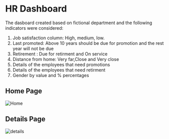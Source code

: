 # HR Dashboard
The dasboard created based on fictional department and the following indicators were considered:
1. Job satisfaction column: High, medium, low.
2. Last promoted: Above 10 years should be due for promotion and the rest year will not be due
3. Retirement : Due for retirment and On service
4. Distance from home: Very far,Close and Very close
5. Details of  the employees that need promotions
6. Details of the employees that need retirment 
7. Gender by value and % percentages



## Home Page

![Home](https://user-images.githubusercontent.com/29350894/173703202-7e500cf1-3c97-41ee-bdf2-0a13be23b310.png)

## Details Page

![details](https://user-images.githubusercontent.com/29350894/173703220-d8b0dc81-04b7-4ee5-8753-d069b0def4c8.png)

